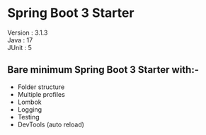 # Spring Boot 3 Starter
Version : 3.1.3  
Java : 17  
JUnit : 5  

## Bare minimum Spring Boot 3 Starter with:-
- Folder structure 
- Multiple profiles
- Lombok 
- Logging
- Testing
- DevTools (auto reload) 


